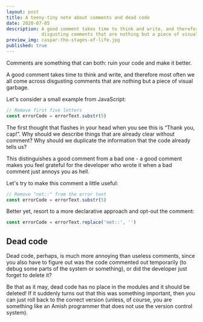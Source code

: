 ```yaml
---
layout: post
title: A teeny-tiny note about comments and dead code
date: 2020-07-05
description: A good comment takes time to think and write, and therefore most often we all come across 
             disgusting comments that are nothing but a piece of visual garbage.
preview_img: caspar-the-stages-of-life.jpg
published: true
---
```


Comments are something that can both: ruin your code and make it better. 

A good comment takes time to think and write, and therefore most often we all come across 
disgusting comments that are nothing but a piece of visual garbage.

Let's consider a small example from JavaScript:

```javascript
// Remove first five letters
const errorCode = errorText.substr(5)
```

The first thought that flashes in your head when you see this is “Thank you, cap!”. 
Why should we describe things that are already clear without comment? Why should we duplicate the information 
that the code already tells us? 

This distinguishes a good comment from a bad one - a good comment makes you feel grateful for the 
developer who wrote it when a bad comment just annoys you as hell.

Let's try to make this comment a little useful:

```javascript
// Remove "net::" from the error text
const errorCode = errorText.substr(5)
```

Better yet, resort to a more declarative approach and opt-out the comment:

```javascript
const errorCode = errorText.replace('net::', '')
```

## Dead code

Dead code, perhaps, is much more annoying than useless comments, since you also have to figure out was the code commented out 
temporarily (to debug some parts of the system or something), or did the developer just forget to delete it?

Be that as it may, dead code has no place in the modules and it should be deleted! If it suddenly turns out that 
this was something important, then you can just roll back to the correct version (unless, of course, you are 
something like an Amish programmer that does not use the version control system).
